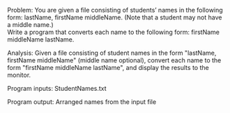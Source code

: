 Problem:
    You are given a file consisting of students’ names in the following form: lastName, firstName middleName. (Note that a student may not have a middle name.)  
    Write a program that converts each name to the following form: firstName middleName lastName. 


Analysis:
Given a file consisting of student names in the form "lastName, firstName middleName" (middle name optional),
 convert each name to the form "firstName middleName lastName", and display the results to the monitor.
 
 Program inputs:
 	StudentNames.txt
 
 Program output:
 	Arranged names from the input file
 

